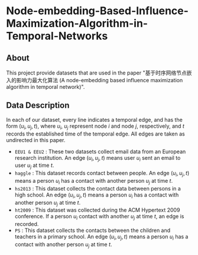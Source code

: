 # Node-embedding-Based-Influence-Maximization-Algorithm-in-Temporal-Networks

## About
This project provide datasets that are used in the paper "基于时序网络节点嵌入的影响力最大化算法 (A node-embedding based influence maximization
algorithm in temporal network)".

## Data Description
In each of our dataset, every line indicates a temporal edge, and has the form $(u_i, u_j, t)$, where $u_i$, $u_j$ represent node $i$ and node $j$, respectively, and $t$ records the established time of the temporal edge. All edges are taken as undirected in this paper. 
- `EEU1 & EEU2` : These two datasets collect email data from an European research institution. An edge $(u_i, u_j, t)$ means user $u_i$ sent an email to user $u_j$ at time $t$.
- `haggle` : This dataset records contact between people. An edge $(u_i, u_j, t)$ means a person $u_i$ has a contact with another person $u_j$ at time $t$.
- `hs2013` : This dataset collects the contact data between persons in a high school. An edge $(u_i, u_j, t)$ means a person $u_i$ has a contact with another person $u_j$ at time $t$.
- `ht2009` : This dataset was collected during the ACM Hypertext 2009 conference. If a person  $u_i$ contact with another $u_j$ at time $t$, an edge is recorded.
- `PS` : This dataset collects the contacts between the children and teachers in a primary school. An edge $(u_i, u_j, t)$ means a person $u_i$ has a contact with another person $u_j$ at time $t$.
